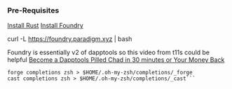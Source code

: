 ### Pre-Requisites

[Install Rust](https://www.rust-lang.org/tools/install)
[Install Foundry](https://github.com/gakonst/foundry/)

curl -L https://foundry.paradigm.xyz | bash

Foundry is essentially v2 of dapptools so this video from t11s could be helpful [Become a Dapptools Pilled Chad in 30 minutes or Your Money Back](https://www.youtube.com/watch?v=N9pJ9JieX10)

```
forge completions zsh > $HOME/.oh-my-zsh/completions/_forge
cast completions zsh > $HOME/.oh-my-zsh/completions/_cast```